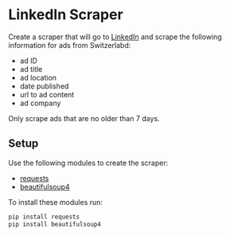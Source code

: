 # LinkedIn Scraper

Create a scraper that will go to [LinkedIn](https://www.linkedin.com/jobs/search?keywords=&location=&geoId=&trk=guest_homepage-basic_jobs-search-bar_search-submit&position=1&pageNum=0) and scrape the following information for ads from Switzerlabd:
- ad ID
- ad title
- ad location
- date published
- url to ad content
- ad company

Only scrape ads that are no older than 7 days.

## Setup
Use the following modules to create the scraper:
- [requests](https://requests.readthedocs.io/en/latest/)
- [beautifulsoup4](https://www.crummy.com/software/BeautifulSoup/bs4/doc/)

To install these modules run:
```bash
pip install requests
pip install beautifulsoup4
```